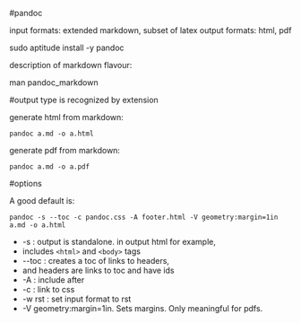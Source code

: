 #pandoc

input formats: extended markdown, subset of latex
output formats: html, pdf

   sudo aptitude install -y pandoc

description of markdown flavour:

   man pandoc_markdown

#output type is recognized by extension

generate html from markdown:

    pandoc a.md -o a.html

generate pdf from markdown:

    pandoc a.md -o a.pdf

#options

A good default is:

    pandoc -s --toc -c pandoc.css -A footer.html -V geometry:margin=1in a.md -o a.html

- -s : output is standalone. in output html for example,
- includes ``<html>`` and ``<body>`` tags
- --toc : creates a toc of links to headers,
- and headers are links to toc and have ids
- -A : include after
- -c : link to css
- -w rst : set input format to rst
- -V geometry:margin=1in. Sets margins. Only meaningful for pdfs.
